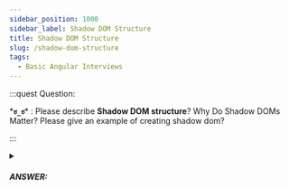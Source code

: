 ```yaml
---
sidebar_position: 1000
sidebar_label: Shadow DOM Structure
title: Shadow DOM Structure
slug: /shadow-dom-structure
tags:
  - Basic Angular Interviews
---
```


:::quest Question:

\***`ಠ_ಠ`**\* : 
Please describe **Shadow DOM structure**? Why Do Shadow DOMs Matter? Please give an example of creating shadow dom?

:::

<details>
  <summary><h5>ANSWER:</h5></summary>

  \***`◔̯◔`**\* : 
### The Structure of Shadow DOM contains:

  ![Shadow DOM](/img/interviews/angular/shadowdom.png)

  - **Shadow host**: A regular DOM node that the shadow DOM is attached to. Browsers will render *Shadow Host* in DOM tree.
  - **Shadow tree**: DOM tree of shadow DOM behind ***Shadow host*** & all it's elements are hidden from the regular DOM tree.
  - **Shadow boundary**: Like an area encapsulates Shadow tree into a separate local scope to hide DOM logic (structure, style,...) behind other elements.
  - **Shadow root**: The root node of the shadow tree.

### Why Do Shadow DOMs Matter?
Shadow DOM allows us to hide DOM logic (structure, style,...) behind other elements. That forms the so call **local scoped variables** and **local scoped style sheet** which mean it's seperate & not conflict with the global scope of regular DOM. 

### Example of creating shadow dom

  ```js title="./shadowDomExample.js"
  // Create a shadow host
  let hostEl = document.createElement('p', {"id":"im-host-el"});
  // Attach shadow context to the host element
  let shadow = hostEl.attachShadow({mode: 'open'});
  // `open` means that you can access the shadow DOM using JavaScript written in the main page context (which is outside shadow context). 
  // If you set `close`, it returns null. 
  console.log(hostEl.shadowRoot);
  // Attach element to the Shadow DOM tree
  let childEl = document.createElement('span');
  shadow.appendChild(childEl);
  // log the shadow DOM behind host elelment
  console.log(hostEl);
  ```

  The output of the shadow dom is like this:

  ![Shadow DOM output](/img/interviews/angular/shadowdomoutput.PNG)

</details>